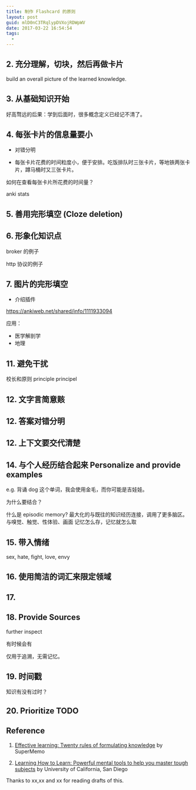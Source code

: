 ```yaml
---
title: 制作 Flashcard 的原则
layout: post
guid: mlD0nC3TRqlypDVXojRDWpWV
date: 2017-03-22 16:54:54
tags:
  - 
---
```



## 2. 充分理解，切块，然后再做卡片

build an overall picture of the learned knowledge.


## 3. 从基础知识开始


好高骛远的后果：学到后面时，很多概念定义已经记不清了。


## 4. 每张卡片的信息量要小


- 对错分明

- 每张卡片花费的时间粒度小，便于安排。吃饭排队时三张卡片，等地铁两张卡片，蹲马桶时又三张卡片。 

如何在查看每张卡片所花费的时间量？

anki stats



## 5. 善用完形填空 (Cloze deletion)



## 6. 形象化知识点


broker 的例子

http 协议的例子


## 7. 图片的完形填空


- 介绍插件 


https://ankiweb.net/shared/info/1111933094


应用：

- 医学解剖学
- 地理


## 11. 避免干扰

校长和原则
principle
principel


## 12. 文字言简意赅



## 12. 答案对错分明


## 12. 上下文要交代清楚



## 14. 与个人经历结合起来 Personalize and provide examples


e.g. 
背诵 dog 这个单词，我会使用金毛，而你可能是吉娃娃。


为什么要结合？

什么是 episodic memory?
最大化的与既往的知识经历连接，调用了更多脑区。
与嗅觉、触觉、性体验、画面
记忆怎么存，记忆就怎么取


## 15. 带入情绪

sex, hate, fight, love, envy




## 16. 使用简洁的词汇来限定领域



## 17.



## 18. Provide Sources

further inspect

有时候会有

仅用于追溯，无需记忆。


## 19. 时间戳

知识有没有过时？



## 20. Prioritize TODO






## Reference

1. [Effective learning: Twenty rules of formulating knowledge](https://www.supermemo.com/en/articles/20rules#date%20stamping) by SuperMemo


2. [Learning How to Learn: Powerful mental tools to help you master tough subjects](https://www.coursera.org/learn/learning-how-to-learn/) by University of California, San Diego


Thanks to xx,xx and xx for reading drafts of this.

